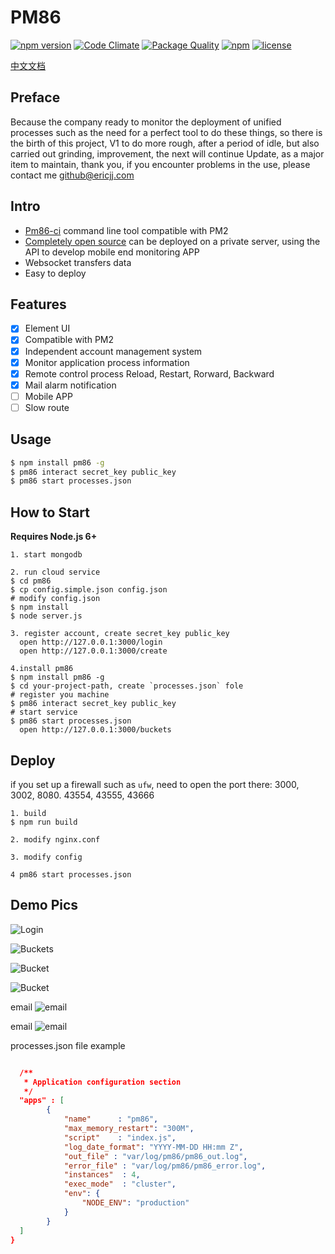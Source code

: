 # PM86

[![npm version](https://badge.fury.io/js/pm86.svg)](https://badge.fury.io/js/pm86)
[![Code Climate](https://codeclimate.com/github/ericjjj/pm86/badges/gpa.svg)](https://codeclimate.com/github/ericjjj/pm86)
[![Package Quality](http://npm.packagequality.com/shield/pm86.svg)](http://packagequality.com/#?package=pm86)
[![npm](https://img.shields.io/npm/dt/pm86.svg)](https://www.npmjs.com/package/pm86)
[![license](https://img.shields.io/github/license/mashape/apistatus.svg)](LICENSE)

[中文文档](https://github.com/ericjjj/pm86/blob/master/README_CN.md)

## Preface
 Because the company ready to monitor the deployment of unified processes such as the need for a perfect tool to do these things, so there is the birth of this project, V1 to do more rough, after a period of idle, but also carried out grinding, improvement, the next will continue Update, as a major item to maintain, thank you, if you encounter problems in the use, please contact me github@ericjj.com

## Intro
  - [Pm86-ci](https://github.com/ericjjj/pm86-cli) command line tool compatible with PM2
  - [Completely open source](https://github.com/ericjjj/PM86) can be deployed on a private server, using the API to develop mobile end monitoring APP
  - Websocket transfers data
  - Easy to deploy

## Features
- [x] Element UI
- [x] Compatible with PM2
- [x] Independent account management system
- [x] Monitor application process information
- [x] Remote control process Reload, Restart, Rorward, Backward
- [x] Mail alarm notification
- [ ] Mobile APP
- [ ] Slow route

## Usage
``` bash
$ npm install pm86 -g
$ pm86 interact secret_key public_key
$ pm86 start processes.json
```

## How to Start
**Requires Node.js 6+**

``` shell
1. start mongodb

2. run cloud service
$ cd pm86
$ cp config.simple.json config.json
# modify config.json
$ npm install
$ node server.js

3. register account, create secret_key public_key
  open http://127.0.0.1:3000/login
  open http://127.0.0.1:3000/create

4.install pm86
$ npm install pm86 -g
$ cd your-project-path, create `processes.json` fole
# register you machine
$ pm86 interact secret_key public_key
# start service
$ pm86 start processes.json
  open http://127.0.0.1:3000/buckets
```

## Deploy
if you set up a firewall such as `ufw`, need to open the port there: 3000, 3002, 8080. 43554, 43555, 43666
``` shell
1. build
$ npm run build

2. modify nginx.conf

3. modify config

4 pm86 start processes.json
```

## Demo Pics

![Login](http://ohusmobs2.bkt.clouddn.com/20170323149025368139834.png)

![Buckets](http://ohusmobs2.bkt.clouddn.com/2017032714905445717484.png)

![Bucket](http://ohusmobs2.bkt.clouddn.com/20170323149025373745286.png)

![Bucket](http://ohusmobs2.bkt.clouddn.com/2017032314902537439632.png)

email
![email](http://ohusmobs2.bkt.clouddn.com/2017032714905443908633.png)

email
![email](http://ohusmobs2.bkt.clouddn.com/20170323149025516183982.png)

processes.json file example
``` json

  /**
   * Application configuration section
   */
  "apps" : [
        {
            "name"      : "pm86",
            "max_memory_restart": "300M",
            "script"    : "index.js",
            "log_date_format": "YYYY-MM-DD HH:mm Z",
            "out_file" : "var/log/pm86/pm86_out.log",
            "error_file" : "var/log/pm86/pm86_error.log",
            "instances"  : 4,
            "exec_mode"  : "cluster",
            "env": {
                "NODE_ENV": "production"
            }
        }
  ]
}

```


